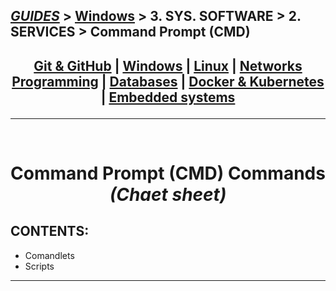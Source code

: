 ## [_GUIDES_][1] > [Windows][3]  > 3. SYS. SOFTWARE > 2. SERVICES > **Command Prompt (CMD)**

## <p align=center>[Git & GitHub][2] | [Windows][3] | [Linux][4] | [Networks][5] <br/> [Programming][6] | [Databases][7] | [Docker & Kubernetes][8] | [Embedded systems][9] </p>

<!--
* [_GUIDES_][1]
* [Git & GitHub][2]
* [Windows][3]
* [Linux][4]
* [Networks][5]
* [Programming][6]
* [Databases][7]
* [Docker & Kubernetes][8]
* [Embedded systems][9]
-->

[1]: ../../../../../../README.md
[2]: ../../../../../001_Git_and_GitHub_/Git_And_GitHub.md
[3]: ../../../../Windows.md
[4]: ../../../../../003_Linux_(Unix)_/Linux_(Unix).md
[5]: ../../../../../004_Networks_/Networks.md
[6]: ../../../../../005_Programming_languages_/Programming.md
[7]: ../../../../../006_Databases_/Databases.md
[8]: ../../../../../007_Docker_and_Kubernetes_/Docker_and_Kubernates.md
[9]: ../../../../../008_Embedded_systems_/Embedded_systems.md

--- 
<br/>
<!-- ---------------------------------- * Navigation * ---------------------------------- -->

# <p align=center><b>Command Prompt (CMD) Commands</b> <i>(Chaet sheet)</i></p>

## CONTENTS:
* Comandlets
* Scripts

<!--
## CONTENTS:
* Headers
* Emphasis
* Lists
* Images
* Links
* Blockquotes
* Inline code
* GitHub Flavored Markdown
* Syntax highlighting *(See: [List of language aliases][10])*
* Task Lists
* Tables
* SHA references
* Issue references within a repository
* Username `@mentions`
* Strikethrough
* Emoji
 
---
<br/>

# Syntax guide
Markdown is a way to style text on the web. You control the display of the document; formatting words as bold or italic, adding images, and creating lists are just a few of the things we can do with Markdown. Mostly, Markdown is just regular text with a few non-alphabetic characters thrown in, like # or *.

You can use Markdown most places around GitHub:
* [Gists][11]
* Comments in Issues and Pull Requests
* Files with the `.md` or `.markdown` extension
For more information, see "[Writing on GitHub][12]" in the GitHub Help.

Here’s an overview of Markdown syntax that you can use anywhere on GitHub.com or in your own text files.

---
<br/>

## Headers
### Example:
```pandoc
# This is an <h1> tag
## This is an <h2> tag
### This is an <h3> tag
#### This is an <h4> tag
##### This is an <h5> tag
###### This is an <h6> tag
```

#### *`Would become (result)`*:
# This is an \<h1> tag
## This is an \<h2> tag
### This is an \<h3> tag
#### This is an \<h4> tag
##### This is an \<h5> tag
###### This is an \<h6> tag

---
<br/>

## Emphasis
You can use an asterisk or an underscore (both apply).
Use one character for *Italic*, double character - **Bold**

### Example:
```pandoc
*This text will be italic*
_This will also be italic_

**This text will be bold**
__This will also be bold__

_You **can** combine them_
```

#### *`Would become (result)`*:
*This text will be italic* <br/>
_This will also be italic_

**This text will be bold** <br/>
__This will also be bold__

_You **can** combine them_

---
<br/>

## Lists
### Example:
```pandoc
// Unordered List
* Item 1     // There must be an indent between the asterisk and the first character
* Item 2
  * Item 2a  // Before the asterisk must be indented by 3 spaces
  * Item 2b

// Ordered List
1. Item 1     // After the number must be a dot
2. Item 2
3. Item 2
  1. Item 2a
  2. Item 2b
```

#### *`Would become (result)`*:
### Unordered List
* *Item 1*
* *Item 2*
  * *Item 2a*
  * *Item 2b*

<br/>

### Ordered List:
1. *Item 1*
2. *Item 2*
3. *Item 3*
   1. *Item 3a*
   2. *Item 3b*

---
<br/>

## Images
Syntax:
<br/>
**!\[** <*Alt Text*> **]\(** <*url*> **)**
<br>
or
<br/>
**!\[** <*Alt Text*> **]\[** <*link number*> **]**
<br/>
**\[**<*link number*>**]:** \<*url*>
<br>

### Example:
```pandoc
// Variant 1:
![MarkDown Logo](../img/MarkDownLogo.png)

// Variant 2:
![MarkDown Logo][5]
    // ... some text ...
[5]: ../img/MarkDownLogo.png
```

#### *`Would become (result)`*:
![MarkDown Logo](../img/MarkDownLogo.png)

---
<br/>

## Links
### Automatic linking URLs
Any URL (like https://github.com) will be automatically converted into a clickable link. There is nothing to do.
<br/>

### Manually linking URLs
Syntax:
<br/>
**\[** <*Alt Text*> **]\(** <*url*> **)**
<br>
or
<br/>
**\[** <*Alt Text*> **]\[** <*link number*> **]**
<br/>
**\[**<*link number*>**]:** \<*url*>
<br>

### Example:
```pandoc
// Variant 1 (Ordinary url): 
https://github.com

// Variant 2 (Text as link): 
[GitHub](https://github.com)

// Variant 3 (Text as link with internal link): 
[GitHub][13]
    // ... some text ...
[13]: https://github.com
```

#### *`Would become (result)`*:
*Automatic linking:*<br/>
https://github.com
<br/>

*Manually linking:*<br/>
[GitHub](https://github.com)

[GitHub][13]'s leverage automatic Markdown rendering

[GitHub][13]’s apply unique Markdown extensions

[13]: https://github.com 

---
<br/>

## Blockquotes
### Example:
```pandoc
As Kanye West said:
> We're living the future so
> the present is our past.
```
#### *`Would become (result)`*:
As Kanye West said:
> We're living the future so
> the present is our past.

---
<br/>

## Inline code
### Example:
```pandoc
I think you should use an `<addr>` element here instead.
```
#### *`Would become (result)`*:
I think you should use an `<addr>` element here instead.

---
<br/>

## GitHub Flavored Markdown
GitHub.com uses its own version of the Markdown syntax that provides an additional set of useful features, many of which make it easier to work with content on GitHub.com.

> ***Note***: that some features of *GitHub Flavored Markdown* are only available in the descriptions and comments of Issues and Pull Requests. These include @mentions as well as references to SHA-1 hashes, Issues, and Pull Requests. Task Lists are also available in Gist comments and in Gist Markdown files.

---
<br/>

## Syntax highlighting
Here’s an example of how you can use syntax highlighting with [GitHub Flavored Markdown][14]:

### See [List of language aliases][15] that provide syntax highlighting in the next conctruction:

```pandoc
``` <Alias for Markdown>

      ... code ...

'``
```

### Example:
```javascript
function fancyAlert(arg) {
  if(arg) {
    $.facebox({div:'#foo'})
  }
}
```

### You can also simply indent your code by four spaces:
```javascript
    function fancyAlert(arg) {
      if(arg) {
        $.facebox({div:'#foo'})
      }
    }
```

### Here’s an example of Python code `without` syntax highlighting:
```
def foo():
    if not bar:
        return True
```

### Here’s `with` syntax highlighting:
```python
def foo():
    if not bar:
        return True
```

---
<br/>

## Task Lists
### Example:
```pandoc
- [x] @mentions, #refs, [links](), **formatting**, and <del>tags</del> supported
- [x] list syntax required (any unordered or ordered list supported)
- [x] this is a complete item
- [ ] this is an incomplete item
```
If you include a task list in the first comment of an Issue, you will get a handy progress indicator in your issue list. It also works in Pull Requests!

#### *`Would become (result)`*:
- [x] @mentions, #refs, [links](), **formatting**, and <del>tags</del> supported
- [x] list syntax required (any unordered or ordered list supported)
- [x] this is a complete item
- [ ] this is an incomplete item

---
<br/>

## Tables
You can create tables by assembling a list of words and dividing them with hyphens `-` (for the first row), and then separating each column with a pipe `|`:

### Example:
```pandoc
First Header | Second Header
------------ | -------------
Content from cell 1 | Content from cell 2
Content in the first column | Content in the second column
```

#### *`Would become (result)`*:
First Header | Second Header
------------ | -------------
Content from cell 1 | Content from cell 2
Content in the first column | Content in the second column

---
<br/>

## SHA references
Any reference to a commit's [SHA-1 hash][16] will be automatically converted into a link to that commit on GitHub.

### Example:
```
16c999e8c71134401a78d4d46435517b2271d6ac
mojombo@16c999e8c71134401a78d4d46435517b2271d6ac
mojombo/github-flavored-markdown@16c999e8c71134401a78d4d46435517b2271d6ac
```
#### *`Would become (result)`*:
16c999e8c71134401a78d4d46435517b2271d6ac
mojombo@16c999e8c71134401a78d4d46435517b2271d6ac
mojombo/github-flavored-markdown@16c999e8c71134401a78d4d46435517b2271d6ac

---
<br/>

## Issue references within a repository
Any number that refers to an Issue or Pull Request will be automatically converted into a link.

### Example:
```
#1
github-flavored-markdown#1
yoricsv/github-flavored-markdown#1
```
#### *`Would become (result)`*:
#1
github-flavored-markdown#1
yoricsv/github-flavored-markdown#1

---
<br/>

## Username @mentions
Typing an ``@`` symbol, followed by a username, will notify that person to come and view the comment. This is called an `@mention`, because you're *mentioning* the individual. You can also @mention teams within an organization.

---
<br/>

## Strikethrough
Any word wrapped with two tildes will appear **crossed out**

### Example:
```pandoc
~~this is some text~~
```

#### *`Would become (result)`*:
~~this is some text~~

---
<br/>

## Emoji
GitHub supports [emoji][17]

To see a list of every image we support, check out the [Emoji Cheat Sheet][18].

### Example:
ico | shortcode | ico | shortcode
--- | --- | --- | ---
:grinning: | \:grinning: | :smiley: | \:smiley:
:smile: | \:smile: | :grin: | \:grin:
:laughing: | \:laughing: | :sweat_smile: | \:sweat_smile:
:rofl: | \:rofl: | :joy: | \:joy:
:slightly_smiling_face: | \:slightly_smiling_face: | :wink: | \:wink:
:stuck_out_tongue_winking_eye: | \:stuck_out_tongue_winking_eye: | :zany_face: | \:zany_face:
:collision: | \:collision: | :bomb: | \:bomb:
:zzz: | \:zzz: | :smiley: | \:smiley:
:+1: | \:+1: | :-1: | \:-1:
:hourglass: | \:hourglass: | :zap: | \:zap:
:mute: | \:mute: | :loud_sound: | \:loud_sound:
:chart: | \:chart: | :memo: | \:memo:
:file_folder: | \:file_folder: | :chart_with_upwards_trend: | \:chart_with_upwards_trend:
:lock: | \:lock: | :unlock: | \:unlock:
:key: | \:key: | :hammer: | \:hammer:
:link: | \:link: | :toolbox: | \:toolbox:
:gear: | \:gear: | :wrench: | \:wrench:
:adhesive_bandage: | \:adhesive_bandage: | :smoking: | \:smoking:
:warning: | \:warning: | :no_entry: | \:no_entry:
:radioactive: | \:radioactive: | :biohazard: | \:biohazard:
:heavy_plus_sign: | \:heavy_plus_sign: | :heavy_minus_sign: | \:heavy_minus_sign:
:heavy_multiplication_x: | \:heavy_multiplication_x: | :heavy_division_sign: | \:heavy_division_sign:
:bangbang: | \:bangbang: | :question: | \:question:
:heavy_check_mark: | \:heavy_check_mark: | :x: | \:x:
:triangular_flag_on_post: | \:triangular_flag_on_post: | :electron: | \:electron:
:atom: | \:atom: | :octocat: | \:octocat:
:trollface: | \:trollface: | :recycle: | \:recycle:

<!--
* [List of language aliases][10]
* [Gists][11]
* [Writing on GitHub][12]
* [GitHub][13]
* [GitHub Flavored Markdown][14]
* [List of language aliases][15]
* [SHA-1 hash][16]
* [emoji][17]
-->

[10]: MarkDown_syntax_higlight_(short).md
[11]: https://gist.github.com/
[12]: https://help.github.com/categories/writing-on-github/
[13]: https://github.com 
[14]: https://help.github.com/articles/basic-writing-and-formatting-syntax/
[15]: MarkDown_syntax_higlight_(short).md
[16]: http://en.wikipedia.org/wiki/SHA-1
[17]: https://help.github.com/articles/basic-writing-and-formatting-syntax/#using-emoji
[18]: https://github.com/ikatyang/emoji-cheat-sheet/blob/master/README.md

<!--Done!--> 

---
<br/>
